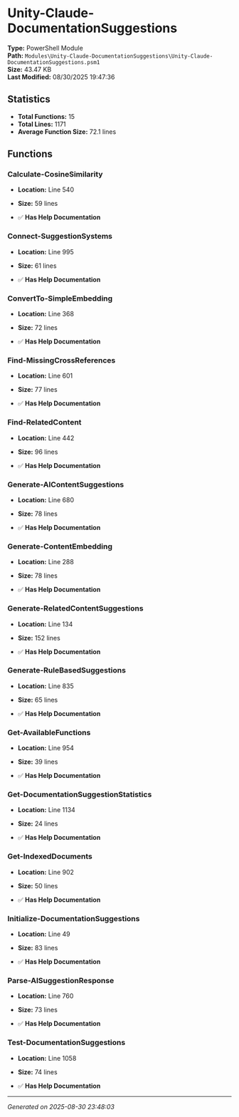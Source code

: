 # Unity-Claude-DocumentationSuggestions

**Type:** PowerShell Module  
**Path:** `Modules\Unity-Claude-DocumentationSuggestions\Unity-Claude-DocumentationSuggestions.psm1`  
**Size:** 43.47 KB  
**Last Modified:** 08/30/2025 19:47:36  

## Statistics

- **Total Functions:** 15
- **Total Lines:** 1171
- **Average Function Size:** 72.1 lines

## Functions


### Calculate-CosineSimilarity

- **Location:** Line 540
- **Size:** 59 lines

- ✅ **Has Help Documentation** 
### Connect-SuggestionSystems

- **Location:** Line 995
- **Size:** 61 lines

- ✅ **Has Help Documentation** 
### ConvertTo-SimpleEmbedding

- **Location:** Line 368
- **Size:** 72 lines

- ✅ **Has Help Documentation** 
### Find-MissingCrossReferences

- **Location:** Line 601
- **Size:** 77 lines

- ✅ **Has Help Documentation** 
### Find-RelatedContent

- **Location:** Line 442
- **Size:** 96 lines

- ✅ **Has Help Documentation** 
### Generate-AIContentSuggestions

- **Location:** Line 680
- **Size:** 78 lines

- ✅ **Has Help Documentation** 
### Generate-ContentEmbedding

- **Location:** Line 288
- **Size:** 78 lines

- ✅ **Has Help Documentation** 
### Generate-RelatedContentSuggestions

- **Location:** Line 134
- **Size:** 152 lines

- ✅ **Has Help Documentation** 
### Generate-RuleBasedSuggestions

- **Location:** Line 835
- **Size:** 65 lines

- ✅ **Has Help Documentation** 
### Get-AvailableFunctions

- **Location:** Line 954
- **Size:** 39 lines

- ✅ **Has Help Documentation** 
### Get-DocumentationSuggestionStatistics

- **Location:** Line 1134
- **Size:** 24 lines

- ✅ **Has Help Documentation** 
### Get-IndexedDocuments

- **Location:** Line 902
- **Size:** 50 lines

- ✅ **Has Help Documentation** 
### Initialize-DocumentationSuggestions

- **Location:** Line 49
- **Size:** 83 lines

- ✅ **Has Help Documentation** 
### Parse-AISuggestionResponse

- **Location:** Line 760
- **Size:** 73 lines

- ✅ **Has Help Documentation** 
### Test-DocumentationSuggestions

- **Location:** Line 1058
- **Size:** 74 lines

- ✅ **Has Help Documentation**

---
*Generated on 2025-08-30 23:48:03*

